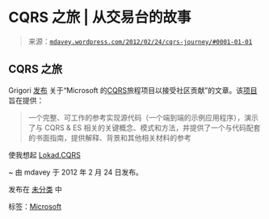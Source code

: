 <!--yml

类别：未分类

日期：2024 年 5 月 18 日 06:17:12

-->

# CQRS 之旅 | 从交易台的故事

> 来源：[`mdavey.wordpress.com/2012/02/24/cqrs-journey/#0001-01-01`](https://mdavey.wordpress.com/2012/02/24/cqrs-journey/#0001-01-01)

## CQRS 之旅

Grigori [发布](http://blogs.msdn.com/b/agile/archive/2012/02/24/microsoft-s-cqrs-journey-project-to-take-community-contributions.aspx) 关于“Microsoft 的[CQRS](http://cqrs.wordpress.com/)旅程项目以接受社区贡献”的文章。该[项目](http://cqrsjourney.github.com/)旨在提供：

> 一个完整、可工作的参考实现源代码（一个端到端的示例应用程序），演示了与 CQRS & ES 相关的关键概念、模式和方法，并提供了一个与代码配套的书面指南，提供解释、背景和其他相关材料的参考

使我想起 [Lokad.CQRS](http://lokad.github.com/lokad-cqrs/)

~ 由 mdavey 于 2012 年 2 月 24 日发布。

发布在 [未分类](https://mdavey.wordpress.com/category/uncategorized/) 中

标签：[Microsoft](https://mdavey.wordpress.com/tag/microsoft/)
